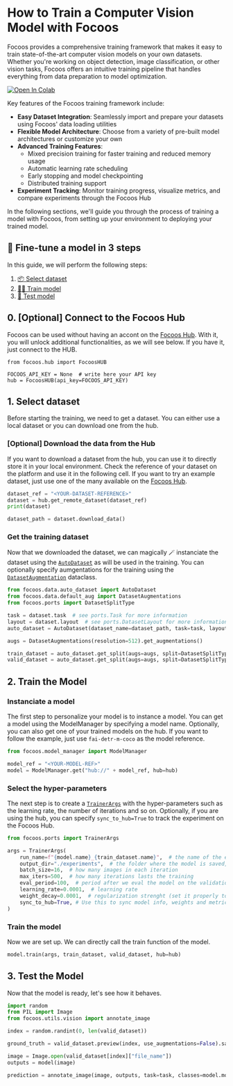 # How to Train a Computer Vision Model with Focoos

Focoos provides a comprehensive training framework that makes it easy to train state-of-the-art computer vision models on your own datasets. Whether you're working on object detection, image classification, or other vision tasks, Focoos offers an intuitive training pipeline that handles everything from data preparation to model optimization.

[![Open In Colab](https://colab.research.google.com/assets/colab-badge.svg)](https://colab.research.google.com/github/FocoosAI/focoos/blob/main/tutorials/training.ipynb)

Key features of the Focoos training framework include:

- **Easy Dataset Integration**: Seamlessly import and prepare your datasets using Focoos' data loading utilities
- **Flexible Model Architecture**: Choose from a variety of pre-built model architectures or customize your own
- **Advanced Training Features**:
    - Mixed precision training for faster training and reduced memory usage
    - Automatic learning rate scheduling
    - Early stopping and model checkpointing
    - Distributed training support
- **Experiment Tracking**: Monitor training progress, visualize metrics, and compare experiments through the Focoos Hub

In the following sections, we'll guide you through the process of training a model with Focoos, from setting up your environment to deploying your trained model.

## 🎨 Fine-tune a model in 3 steps

In this guide, we will perform the following steps:

1. [📦 Select dataset](#1-select-dataset)
2. [🏃‍♂️ Train model](#2-train-the-model)
3. [🧪 Test model](#3-test-the-model)

## 0. \[Optional\] Connect to the Focoos Hub

Focoos can be used without having an accont on the [Focoos Hub](http://app.focoos.ai). With it, you will unlock additional functionalities, as we will see below. If you have it, just connect to the HUB.
```
from focoos.hub import FocoosHUB

FOCOOS_API_KEY = None  # write here your API key
hub = FocoosHUB(api_key=FOCOOS_API_KEY)
```

## 1. Select dataset

Before starting the training, we need to get a dataset. You can either use a local dataset or you can download one from the hub.

### \[Optional\] Download the data from the Hub
If you want to download a dataset from the hub, you can use it to directly store it in your local environment.
Check the reference of your dataset on the platform and use it in the following cell. If you want to try an example dataset, just use one of the many available on the [Focoos Hub](http://app.focoos.ai).

```python
dataset_ref = "<YOUR-DATASET-REFERENCE>"
dataset = hub.get_remote_dataset(dataset_ref)
print(dataset)

dataset_path = dataset.download_data()
```

### Get the training dataset

Now that we downloaded the dataset, we can magically 🪄 instanciate the dataset using the [`AutoDataset`](/focoos/api/auto_dataset/#focoos.data.auto_dataset.AutoDataset) as will be used in the training. You can optionally specify aumgentations for the training using the [`DatasetAugmentation`](/focoos/api/auto_dataset/#focoos.data.default_aug.DatasetAugmentations) dataclass.

```python
from focoos.data.auto_dataset import AutoDataset
from focoos.data.default_aug import DatasetAugmentations
from focoos.ports import DatasetSplitType

task = dataset.task  # see ports.Task for more information
layout = dataset.layout  # see ports.DatasetLayout for more information
auto_dataset = AutoDataset(dataset_name=dataset_path, task=task, layout=layout)

augs = DatasetAugmentations(resolution=512).get_augmentations()

train_dataset = auto_dataset.get_split(augs=augs, split=DatasetSplitType.TRAIN)
valid_dataset = auto_dataset.get_split(augs=augs, split=DatasetSplitType.VAL)
```

## 2. Train the Model

### Instanciate a model
The first step to personalize your model is to instance a model. You can get a model using the ModelManager by specifying a model name. Optionally, you can also get one of your trained models on the hub. If you want to follow the example, just use `fai-detr-m-coco` as the model reference.

```python
from focoos.model_manager import ModelManager

model_ref = "<YOUR-MODEL-REF>"
model = ModelManager.get("hub://" + model_ref, hub=hub)
```

### Select the hyper-parameters
The next step is to create a [`TrainerArgs`](/focoos/api/ports/#focoos.ports.TrainerArgs) with the hyper-parameters such as the learning rate, the number of iterations and so on.
Optionally, if you are using the hub, you can specify `sync_to_hub=True` to track the experiment on the Focoos Hub.

```python
from focoos.ports import TrainerArgs

args = TrainerArgs(
    run_name=f"{model.name}_{train_dataset.name}",  # the name of the experiment
    output_dir="./experiments",  # the folder where the model is saved, DEFAULT  ~/FocoosAI/models"
    batch_size=16,  # how many images in each iteration
    max_iters=500,  # how many iterations lasts the training
    eval_period=100,  # period after we eval the model on the validation (in iterations)
    learning_rate=0.0001,  # learning rate
    weight_decay=0.0001,  # regularization strenght (set it properly to avoid under/over fitting)
    sync_to_hub=True, # Use this to sync model info, weights and metrics on the platform
)
```

### Train the model
Now we are set up. We can directly call the train function of the model.

```python
model.train(args, train_dataset, valid_dataset, hub=hub)
```


## 3. Test the Model
Now that the model is ready, let's see how it behaves.

```python
import random
from PIL import Image
from focoos.utils.vision import annotate_image

index = random.randint(0, len(valid_dataset))

ground_truth = valid_dataset.preview(index, use_augmentations=False).save("ground_truth.jpg")

image = Image.open(valid_dataset[index]["file_name"])
outputs = model(image)

prediction = annotate_image(image, outputs, task=task, classes=model.model_info.classes).save("prediction.jpg")
```
